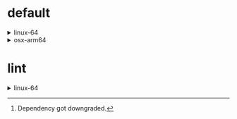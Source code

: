 # default

<details>
<summary>linux-64</summary>

|Dependency|Before|After|Change|Explicit|Package|
|-|-|-|-|-|-|
|new-package||0.10.1|Added|true|conda|
|removed-package|0.10.1||Removed|true|pypi|
|bpy|0.10.1|2.10.1|Major Upgrade|true|pypi|
|polars|herads_0|herads_1|Only build string|true|conda|
|python|0.10.0|0.10.1|Patch Upgrade|false|conda|

</details>

<details>
<summary>osx-arm64</summary>

|Dependency|Before|After|Change|Explicit|Package|
|-|-|-|-|-|-|
|polars[^2]|0.10.0|0.9.1|Minor Downgrade|true|conda|
|python|0.10.0|0.10.1|Patch Upgrade|true|conda|

</details>

# lint

<details>
<summary>linux-64</summary>

|Dependency|Before|After|Change|Explicit|Package|
|-|-|-|-|-|-|
|polars|0.10.0|0.10.1|Patch Upgrade|true|conda|
|python|0.10.0|0.10.1|Patch Upgrade|false|conda|

</details>

[^1]: *Cursive* means explicit dependency.
[^2]: Dependency got downgraded.
